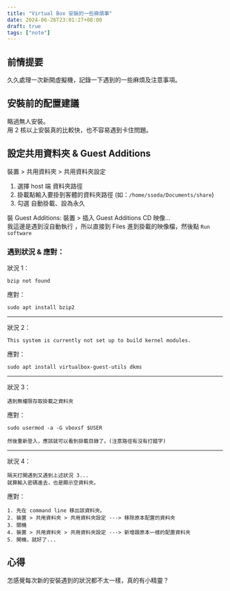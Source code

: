 ```yaml
---
title: "Virtual Box 安裝的一些麻煩事"
date: 2024-06-26T23:01:27+08:00
draft: true
tags: ["note"]
---
```


## 前情提要
久久處理一次新開虛擬機，記錄一下遇到的一些麻煩及注意事項。  

## 安裝前的配置建議
略過無人安裝。  
用 2 核以上安裝真的比較快，也不容易遇到卡住問題。  

## 設定共用資料夾 & Guest Additions
裝置 > 共用資料夾 > 共用資料夾設定  
1. 選擇 host 端 資料夾路徑
2. 掛載點輸入要掛到客體的資料夾路徑 (如：`/home/ssoda/Documents/share`)
3. 勾選 自動掛載、設為永久

裝 Guest Additions:
裝置 > 插入 Guest Additions CD 映像...  
我這邊是遇到沒自動執行 ，所以直接到 Files 進到掛載的映像檔，然後點 `Run software`

### 遇到狀況 & 應對：  

狀況 1：
```
bzip not found
```
應對：
```
sudo apt install bzip2
```
---

狀況 2：
```
This system is currently not set up to build kernel modules.
```
應對：
```
sudo apt install virtualbox-guest-utils dkms
```
---

狀況 3：
```
遇到無權限存取掛載之資料夾
```
應對：
```
sudo usermod -a -G vboxsf $USER

然後重新登入，應該就可以看到掛載目錄了。(注意路徑有沒有打錯字)
```
---

狀況 4：
```
隔天打開遇到又遇到上述狀況 3...
就算輸入密碼進去，也是顯示空資料夾。
```
應對：
```
1. 先在 command line 移出該資料夾。
2. 裝置 > 共用資料夾 > 共用資料夾設定 ---> 移除原本配置的資料夾
3. 關機
4. 裝置 > 共用資料夾 > 共用資料夾設定 ---> 新增跟原本一樣的配置資料夾
5. 開機，就好了...
```

## 心得
怎感覺每次新的安裝遇到的狀況都不太一樣，真的有小精靈？

